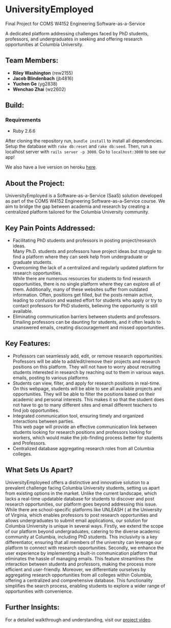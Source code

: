 # UniversityEmployed
Final Project for COMS W4152 Engineering Software-as-a-Service

A dedicated platform addressing challenges faced by PhD students, professors, and undergraduates in seeking and offering research opportunities at Columbia University.

## Team Members:

- **Riley Washington** (rew2155)
- **Jacob Blindenbach** (jb4816)
- **Yuchen Ge** (yg2838)
- **Wenchao Zhai** (wz2602)

## Build:

### Requirements
- Ruby 2.6.6

After cloning the repository run, `bundle install` to install all dependencies.
Setup the database with `rake db:reset` and `rake db:seed`.
Then, run a localhost server with `rails server -p 3000`.
Go to `localhost:3000` to see our app!

We also have a live version on heroku [here](https://spooky-treat-68203-97bbb523cd5a.herokuapp.com/).

## About the Project:

UniversityEmployed is a Software-as-a-Service (SaaS) solution developed as part of the COMS W4152 Engineering Software-as-a-Service course. We aim to bridge the gap between academia and research by creating a centralized platform tailored for the Columbia University community.

## Key Pain Points Addressed:

- Facilitating PhD students and professors in posting project/research ideas.  
  Many Ph.D. students and professors have project ideas but struggle to find a platform where they can seek help from undergraduate or graduate students.
- Overcoming the lack of a centralized and regularly updated platform for research opportunities.  
  While there are numerous resources for students to find research opportunities, there is no single platform where they can explore all of them. Additionally, many of these  websites suffer from outdated information. Often, positions get filled, but the posts remain active, leading to confusion and wasted effort for students who apply or try to contact professors for PhD students, believing the opportunity is still available.
- Eliminating communication barriers between students and professors.  
  Emailing professors can be daunting for students, and it often leads to unanswered emails, creating discouragement and missed opportunities.

## Key Features:

- Professors can seamlessly add, edit, or remove research opportunities.  
  Professors will be able to add/edit/remove their projects and research positions on this platform. They will not have to worry about recruiting students interested in research by reaching out to them in various ways. emails, posting to various platforms 
- Students can view, filter, and apply for research positions in real-time.  
  On this webpage, students will be able to see all available projects and opportunities. They will be able to filter the positions based on their academic and personal interests. This makes it so that the student does not have to go to many different sites and email different teachers to find job opportunities. 
- Integrated communication tool, ensuring timely and organized interactions between parties.  
  This web page will provide an effective communication link between students looking for research positions and professors looking for workers, which would make the job-finding process better for students and Professors.
- Centralized database aggregating research roles from all Columbia colleges.

## What Sets Us Apart?

UniversityEmployeed offers a distinctive and innovative solution to a prevalent challenge facing Columbia University students, setting us apart from existing options in the market. Unlike the current landscape, which lacks a real-time updatable database for students to discover and post research opportunities, our platform goes beyond addressing this issue. While there are school-specific platforms like UNLEASH ( at the University of Virginia, which enables professors to post research opportunities and allows undergraduates to submit email applications, our solution for Columbia University is unique in several ways. Firstly, we extend the scope of our platform beyond undergraduates, catering to the diverse academic community at Columbia, including PhD students. This inclusivity is a key differentiator, ensuring that all members of the university can leverage our platform to connect with research opportunities. Secondly, we enhance the user experience by implementing a built-in communication platform that eliminates the hassle of managing emails. This feature streamlines the interaction between students and professors, making the process more efficient and user-friendly. Moreover, we differentiate ourselves by aggregating research opportunities from all colleges within Columbia, offering a centralized and comprehensive database. This functionality simplifies the search process, enabling students to explore a wider range of opportunities with convenience.

## Further Insights:

For a detailed walkthrough and understanding, visit our [project video](https://youtu.be/5_thlovHRhU).

